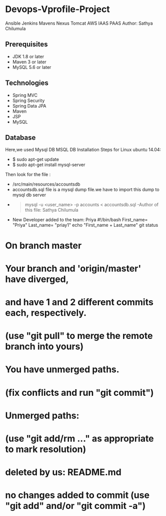 # Devops-Vprofile-Project
Ansible Jenkins Mavens Nexus Tomcat AWS IAAS PAAS
Author: Sathya Chilumula
## Prerequisites
- JDK 1.8 or later
- Maven 3 or later
- MySQL 5.6 or later

## Technologies
- Spring MVC
- Spring Security
- Spring Data JPA
- Maven
- JSP
- MySQL
## Database
Here,we used Mysql DB
MSQL DB Installation Steps for Linux ubuntu 14.04:
- $ sudo apt-get update
- $ sudo apt-get install mysql-server

Then look for the file :
- /src/main/resources/accountsdb
- accountsdb.sql file is a mysql dump file.we have to import this dump to mysql db server
- > mysql -u <user_name> -p accounts < accountsdb.sql
-Author of this file: Sathya Chilumula
- New Developer added to the team:
Priya
#!/bin/bash
First_name= "Priya"
Last_name= "priay1"
echo "First_name + Last_name"
git status
# On branch master
# Your branch and 'origin/master' have diverged,
# and have 1 and 2 different commits each, respectively.
#  (use "git pull" to merge the remote branch into yours)
# You have unmerged paths.
#  (fix conflicts and run "git commit")
#
# Unmerged paths:
#  (use "git add/rm ..." as appropriate to mark resolution)
#
#  deleted by us:   README.md
#
# no changes added to commit (use "git add" and/or "git commit -a") 
